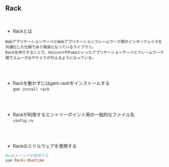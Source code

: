 ## Rack  
<br>

- Rackとは  
```
WebアプリケーションサーバとWebアプリケーションフレームワーク間のインターフェイスを共通化した仕様であり実装となっているライブラリ。
Rackを仲介することで、UnicornやPumaといったアプリケーションサーバとフレームワーク間でスムーズなやりとりが行えるようになっている。
```
<br>
<br>

- Rackを動かすにはgem rackをインストールする  
`gem install rack`  
<br>
<br>

- Rackが利用するエントリーポイント用の一般的なファイル名  
`config.ru`  
<br>
<br>

- Rackのミドルウェアを使用する  
```rb
#useメソッドを使用する
use Rack::Runtime
```
<br>
<br>